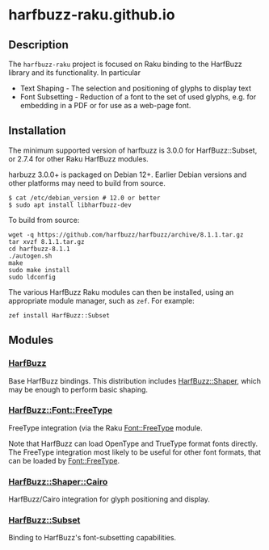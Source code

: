 # harfbuzz-raku.github.io

## Description
The `harfbuzz-raku` project is focused on Raku binding to the HarfBuzz
library and its functionality. In particular

- Text Shaping - The selection and positioning of glyphs to display text
- Font Subsetting - Reduction of a font to the set of used glyphs, e.g. for embedding in a PDF or for use as a web-page font.

## Installation

The minimum supported version of harfbuzz is 3.0.0 for HarfBuzz::Subset, or 2.7.4 for other Raku HarfBuzz modules. 

harbuzz 3.0.0+ is packaged on Debian 12+. Earlier Debian versions and other platforms may need to build from source.

```
$ cat /etc/debian_version # 12.0 or better
$ sudo apt install libharfbuzz-dev
```

To build from source:
```
wget -q https://github.com/harfbuzz/harfbuzz/archive/8.1.1.tar.gz
tar xvzf 8.1.1.tar.gz
cd harfbuzz-8.1.1
./autogen.sh
make
sudo make install
sudo ldconfig
```

The various HarfBuzz Raku modules can then be installed, using an appropriate module manager, such as `zef`. For example:

```
zef install HarfBuzz::Subset
```

## Modules

### [HarfBuzz](https://harfbuzz-raku.github.io/HarfBuzz-raku/)
Base HarfBuzz bindings. This distribution includes [HarfBuzz::Shaper](https://harfbuzz-raku.github.io/HarfBuzz-raku/HarfBuzz/Shaper), which
may be enough to perform basic shaping.

### [HarfBuzz::Font::FreeType](https://harfbuzz-raku.github.io/HarfBuzz-Font-FreeType-raku/)
FreeType integration (via the Raku [Font::FreeType](https://pdf-raku.github.io/Font-FreeType-raku/) module.

Note that HarfBuzz can load OpenType and TrueType format fonts directly. The FreeType integration most likely to be useful for
other font formats, that can be loaded by [Font::FreeType](https://harfbuzz-raku.github.io/Font-FreeType-raku/).

### [HarfBuzz::Shaper::Cairo](https://harfbuzz-raku.github.io/HarfBuzz-Shaper-Cairo-raku)
HarfBuzz/Cairo integration for glyph positioning and display.

### [HarfBuzz::Subset](https://harfbuzz-raku.github.io/HarfBuzz-Subset-raku)
Binding to HarfBuzz's font-subsetting capabilities.


